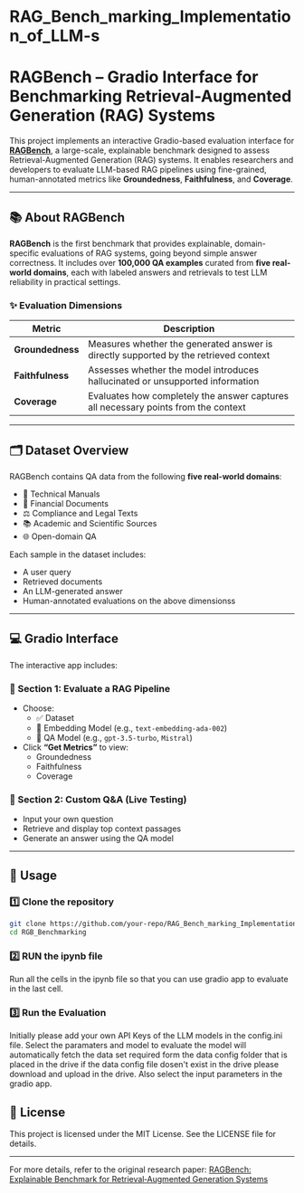 # RAG_Bench_marking_Implementation_of_LLM-s
# RAGBench – Gradio Interface for Benchmarking Retrieval-Augmented Generation (RAG) Systems

This project implements an interactive Gradio-based evaluation interface for [**RAGBench**](https://arxiv.org/abs/2407.11005), a large-scale, explainable benchmark designed to assess Retrieval-Augmented Generation (RAG) systems. It enables researchers and developers to evaluate LLM-based RAG pipelines using fine-grained, human-annotated metrics like **Groundedness**, **Faithfulness**, and **Coverage**.

---

## 📚 About RAGBench

**RAGBench** is the first benchmark that provides explainable, domain-specific evaluations of RAG systems, going beyond simple answer correctness. It includes over **100,000 QA examples** curated from **five real-world domains**, each with labeled answers and retrievals to test LLM reliability in practical settings.

### ✨ Evaluation Dimensions

| Metric         | Description                                                                 |
|----------------|-----------------------------------------------------------------------------|
| **Groundedness** | Measures whether the generated answer is directly supported by the retrieved context |
| **Faithfulness** | Assesses whether the model introduces hallucinated or unsupported information        |
| **Coverage**     | Evaluates how completely the answer captures all necessary points from the context   |

---

## 🗂 Dataset Overview

RAGBench contains QA data from the following **five real-world domains**:

- 📘 Technical Manuals  
- 🏦 Financial Documents  
- ⚖️ Compliance and Legal Texts  
- 📚 Academic and Scientific Sources  
- 🌐 Open-domain QA  

Each sample in the dataset includes:
- A user query
- Retrieved documents
- An LLM-generated answer
- Human-annotated evaluations on the above dimensionss

---

## 💻 Gradio Interface

The interactive app includes:

### 🔹 Section 1: Evaluate a RAG Pipeline
- Choose:
  - ✅ Dataset
  - 🔎 Embedding Model (e.g., `text-embedding-ada-002`)
  - 💬 QA Model (e.g., `gpt-3.5-turbo`, `Mistral`)
- Click **“Get Metrics”** to view:
  - Groundedness
  - Faithfulness
  - Coverage

### 🔹 Section 2: Custom Q&A (Live Testing)
- Input your own question
- Retrieve and display top context passages
- Generate an answer using the QA model

---
## 🚀 Usage
### 1️⃣ Clone the repository
```bash
git clone https://github.com/your-repo/RAG_Bench_marking_Implementation_of_LLM-s.git
cd RGB_Benchmarking
```

### 2️⃣ RUN the ipynb file

Run all the cells in the ipynb file so that you can use gradio app to evaluate in the last cell.


### 3️⃣ Run the Evaluation

Initially please add your own API Keys of the LLM models in the config.ini file. Select the paramaters and model to evaluate the model will automatically fetch the data set required form the data config folder that is placed in the drive if the data config file dosen't exist in the drive please download and upload in the drive. Also select the input parameters in the gradio app.


## 📜 License
This project is licensed under the MIT License. See the LICENSE file for details.

---

For more details, refer to the original research paper: [RAGBench: Explainable Benchmark for Retrieval‑Augmented Generation Systems](https://arxiv.org/pdf/2407.11005)


